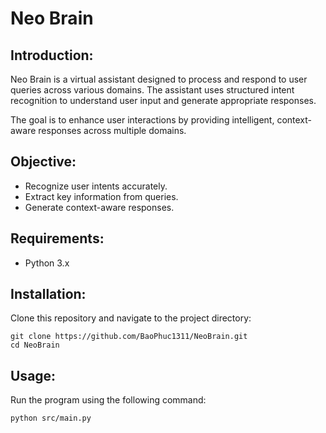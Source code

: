 # Neo Brain

## Introduction:
Neo Brain is a virtual assistant designed to process and respond to user queries across various domains. The assistant uses structured intent recognition to understand user input and generate appropriate responses.

The goal is to enhance user interactions by providing intelligent, context-aware responses across multiple domains.

## Objective:
- Recognize user intents accurately.
- Extract key information from queries.
- Generate context-aware responses.

## Requirements:
- Python 3.x

## Installation:
Clone this repository and navigate to the project directory:

```
git clone https://github.com/BaoPhuc1311/NeoBrain.git
cd NeoBrain
```

## Usage:
Run the program using the following command:

```
python src/main.py
```
